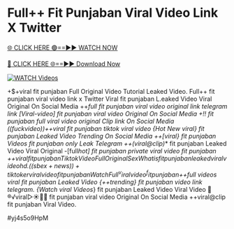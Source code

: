 # Full++ Fit Punjaban Viral Video Link X Twitter


[🌐 CLICK HERE 🟢==►► WATCH NOW](https://gitload.pages.dev/)

[🔴 CLICK HERE 🌐==►► Download Now](https://gitload.pages.dev/)

[![WATCH Videos](https://i.imgur.com/dJHk4Zq.gif)](https://gitload.pages.dev/)




























+$+viral fit punjaban Full Original Video Tutorial Leaked Video. Full++ fit punjaban viral video link x Twitter Viral fit punjaban L.eaked Video Viral Original On Social Media ++*full fit punjaban viral video original link telegram link
[Viral-video] fit punjaban viral video Original On Social Media
+!! fit punjaban full viral video original Clip link On Social Media ((fuckvideo))++viral fit punjaban tiktok viral video
{Hot New viral} fit punjaban Leaked Video Trending On Social Media
++[viral} fit punjaban Videos fit punjaban only Leak Telegram ++(viral@clip)** fit punjaban Leaked Video Viral Original
-[full*hot] fit punjaban private viral video fit punjaban
+$+viral fit punjaban Tiktok Video Full Original Sex
What is fit punjaban leaked viral video hd.
((sbex+news))+ tiktoker viral video fit punjaban
Watch Full ^viralvideo^ fit punjaban +$+full videos viral fit punjaban Leaked Video
{++trending} fit punjaban video link telegram.
{Watch viral Videos*} fit punjaban Leaked Video Viral Video
👙®️√viral▷☀️👄💥 fit punjaban viral video Original On Social Media
++viral@clip fit punjaban Viral Video.


#yj4s5o9HpM
